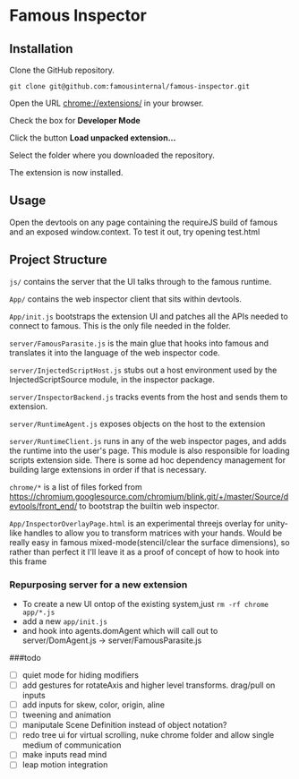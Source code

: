 # Famous Inspector

## Installation
Clone the GitHub repository.

```
git clone git@github.com:famousinternal/famous-inspector.git
```

Open the URL [chrome://extensions/](chrome://extensions/) in your browser.

Check the box for **Developer Mode**

Click the button **Load unpacked extension...**

Select the folder where you downloaded the repository.

The extension is now installed.

## Usage
Open the devtools on any page containing the requireJS build of famous
and an exposed window.context. To test it out, try opening test.html

## Project Structure
`js/` contains the server that the UI talks through to the famous runtime.

`App/` contains the web inspector client that sits within devtools.

`App/init.js` bootstraps the extension UI and patches all the APIs needed to connect
to famous. This is the only file needed in the folder.

`server/FamousParasite.js` is the main glue that hooks into famous and translates it into
the language of the web inspector code.

`server/InjectedScriptHost.js` stubs out a host environment used by the InjectedScriptSource
module, in the inspector package.

`server/InspectorBackend.js` tracks events from the host and sends them to extension.

`server/RuntimeAgent.js` exposes objects on the host to the extension

`server/RuntimeClient.js` runs in any of the web inspector pages, and adds the runtime into the
user's page. This module is also responsible for loading scripts extension
side. There is some ad hoc dependency management for building large extensions in
order if that is necessary.

`chrome/*` is a list of files forked from
https://chromium.googlesource.com/chromium/blink.git/+/master/Source/devtools/front_end/
to bootstrap the builtin web inspector.

`App/InspectorOverlayPage.html` is an experimental threejs overlay for unity-like
handles to allow you to transform matrices with your hands. Would be really easy in
famous mixed-mode(stencil/clear the surface dimensions), so rather than perfect it
I'll leave it as a proof of concept of how to hook into this frame

### Repurposing server for a new extension
* To create a new UI ontop of the existing system,just `rm -rf chrome app/*.js`
* add a new `app/init.js`
* and hook into agents.domAgent which will call out to server/DomAgent.js -> server/FamousParasite.js

###todo
- [ ] quiet mode for hiding modifiers 
- [ ] add gestures for rotateAxis and higher level transforms. drag/pull on inputs
- [ ] add inputs for skew, color, origin, aline 
- [ ] tweening and animation
- [ ] maniputale Scene Definition instead of object notation?
- [ ] redo tree ui for virtual scrolling, nuke chrome folder and allow single medium of communication
- [ ] make inputs read mind
- [ ] leap motion integration
